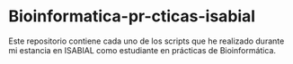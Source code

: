 # Bioinformatica-pr-cticas-isabial
Este repositorio contiene cada uno de los scripts que he realizado durante mi estancia en ISABIAL como estudiante en prácticas de Bioinformática.
